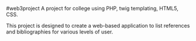 #web3project
A project for college using PHP, twig templating, HTML5, CSS.

This project is designed to create a web-based application to list references and bibliographies for various levels of user.